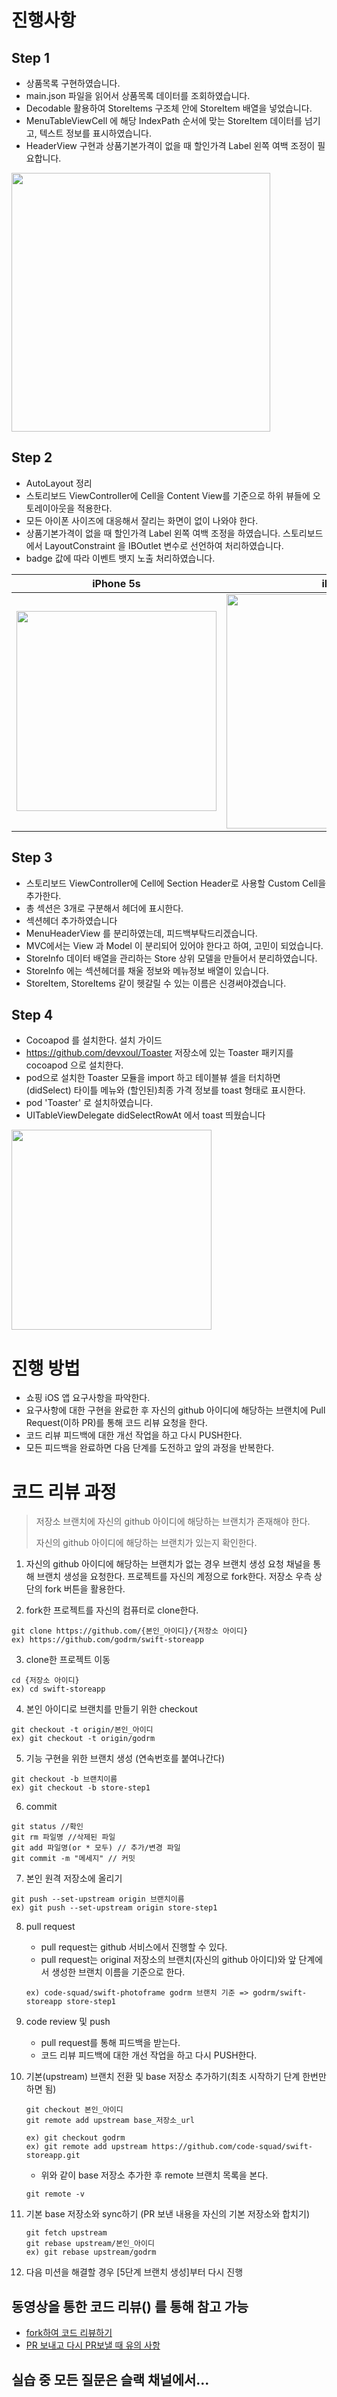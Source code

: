 # 진행사항

## Step 1

- 상품목록 구현하였습니다.
- main.json 파일을 읽어서 상품목록 데이터를 조회하였습니다.
- Decodable 활용하여 StoreItems 구조체 안에 StoreItem 배열을 넣었습니다.
- MenuTableViewCell 에 해당 IndexPath 순서에 맞는 StoreItem 데이터를 넘기고, 텍스트 정보를 표시하였습니다.
- HeaderView 구현과 상품기본가격이 없을 때 할인가격 Label 왼쪽 여백 조정이 필요합니다.
<img src="https://user-images.githubusercontent.com/1483784/42416993-34ae73ca-82b8-11e8-84bf-e7a483de3193.png" width="414">

## Step 2

- AutoLayout 정리
- 스토리보드 ViewController에 Cell을 Content View를 기준으로 하위 뷰들에 오토레이아웃을 적용한다.
- 모든 아이폰 사이즈에 대응해서 잘리는 화면이 없이 나와야 한다.
- 상품기본가격이 없을 때 할인가격 Label 왼쪽 여백 조정을 하였습니다. 스토리보드에서 LayoutConstraint 을 IBOutlet 변수로 선언하여 처리하였습니다.
- badge 값에 따라 이벤트 뱃지 노출 처리하였습니다.

iPhone 5s | iPhone X
------------ | -------------
<img src="https://user-images.githubusercontent.com/1483784/42417000-4851b7ac-82b8-11e8-84d7-3af25d8fe080.png" width="320"> | <img src="https://user-images.githubusercontent.com/1483784/42416994-3520740c-82b8-11e8-9e0f-7e780e3b995f.png" width="375">

## Step 3

- 스토리보드 ViewController에 Cell에 Section Header로 사용할 Custom Cell을 추가한다.
- 총 섹션은 3개로 구분해서 헤더에 표시한다.
- 섹션헤더 추가하였습니다
- MenuHeaderView 를 분리하였는데, 피드백부탁드리겠습니다.
- MVC에서는 View 과 Model 이 분리되어 있어야 한다고 하여, 고민이 되었습니다.
- StoreInfo 데이터 배열을 관리하는 Store 상위 모델을 만들어서 분리하였습니다.
- StoreInfo 에는 섹션헤더를 채울 정보와 메뉴정보 배열이 있습니다.
- StoreItem, StoreItems 같이 헷갈릴 수 있는 이름은 신경써야겠습니다.

## Step 4

- Cocoapod 를 설치한다. 설치 가이드
- https://github.com/devxoul/Toaster 저장소에 있는 Toaster 패키지를 cocoapod 으로 설치한다.
- pod으로 설치한 Toaster 모듈을 import 하고 테이블뷰 셀을 터치하면 (didSelect) 타이틀 메뉴와 (할인된)최종 가격 정보를 toast 형태로 표시한다.
- pod 'Toaster' 로 설치하였습니다.
- UITableViewDelegate didSelectRowAt 에서 toast 띄웠습니다
<img src="https://user-images.githubusercontent.com/1483784/42720648-f2fb9f04-8765-11e8-9e90-1e154fe96158.png" width="320">

# 진행 방법

- 쇼핑 iOS 앱 요구사항을 파악한다.
- 요구사항에 대한 구현을 완료한 후 자신의 github 아이디에 해당하는 브랜치에 Pull Request(이하 PR)를 통해 코드 리뷰 요청을 한다.
- 코드 리뷰 피드백에 대한 개선 작업을 하고 다시 PUSH한다.
- 모든 피드백을 완료하면 다음 단계를 도전하고 앞의 과정을 반복한다.

# 코드 리뷰 과정
> 저장소 브랜치에 자신의 github 아이디에 해당하는 브랜치가 존재해야 한다.
>
> 자신의 github 아이디에 해당하는 브랜치가 있는지 확인한다.

1. 자신의 github 아이디에 해당하는 브랜치가 없는 경우 브랜치 생성 요청 채널을 통해 브랜치 생성을 요청한다.
프로젝트를 자신의 계정으로 fork한다. 저장소 우측 상단의 fork 버튼을 활용한다.

2. fork한 프로젝트를 자신의 컴퓨터로 clone한다.
```
git clone https://github.com/{본인_아이디}/{저장소 아이디}
ex) https://github.com/godrm/swift-storeapp
```

3. clone한 프로젝트 이동
```
cd {저장소 아이디}
ex) cd swift-storeapp
```

4. 본인 아이디로 브랜치를 만들기 위한 checkout
```
git checkout -t origin/본인_아이디
ex) git checkout -t origin/godrm
```

5. 기능 구현을 위한 브랜치 생성 (연속번호를 붙여나간다)
```
git checkout -b 브랜치이름
ex) git checkout -b store-step1
```

6. commit
```
git status //확인
git rm 파일명 //삭제된 파일
git add 파일명(or * 모두) // 추가/변경 파일
git commit -m "메세지" // 커밋
```

7. 본인 원격 저장소에 올리기
```
git push --set-upstream origin 브랜치이름
ex) git push --set-upstream origin store-step1
```

8. pull request
	- pull request는 github 서비스에서 진행할 수 있다.
	- pull request는 original 저장소의 브랜치(자신의 github 아이디)와 앞 단계에서 생성한 브랜치 이름을 기준으로 한다.

	```
	ex) code-squad/swift-photoframe godrm 브랜치 기준 => godrm/swift-storeapp store-step1
	```
	
9. code review 및 push
	- pull request를 통해 피드백을 받는다.
	- 코드 리뷰 피드백에 대한 개선 작업을 하고 다시 PUSH한다.

10. 기본(upstream) 브랜치 전환 및 base 저장소 추가하기(최초 시작하기 단계 한번만 하면 됨)

	```
	git checkout 본인_아이디
	git remote add upstream base_저장소_url

	ex) git checkout godrm
	ex) git remote add upstream https://github.com/code-squad/swift-storeapp.git
	```

	- 위와 같이 base 저장소 추가한 후 remote 브랜치 목록을 본다.

	```
	git remote -v
	```

11. 기본 base 저장소와 sync하기 (PR 보낸 내용을 자신의 기본 저장소와 합치기)

	```
	git fetch upstream
	git rebase upstream/본인_아이디
	ex) git rebase upstream/godrm
	```

12. 다음 미션을 해결할 경우 [5단계 브랜치 생성]부터 다시 진행

## 동영상을 통한 코드 리뷰() 를 통해 참고 가능

- [fork하여 코드 리뷰하기](https://www.youtube.com/watch?v=ZSZoaG0PqLg) 
- [PR 보내고 다시 PR보낼 때 유의 사항](https://www.youtube.com/watch?v=CbLNbCUsh5c&feature=youtu.be)

## 실습 중 모든 질문은 슬랙 채널에서...